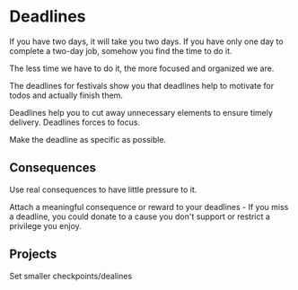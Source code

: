 # Deadlines

If you have two days, it will take you two days. If you have only one day to complete a two-day job, somehow you find the time to do it.

The less time we have to do it, the more focused and organized we are.

The deadlines for festivals show you that deadlines help to motivate for todos and actually finish them.

Deadlines help you to cut away unnecessary elements to ensure timely delivery.
Deadlines forces to focus.

Make the deadline as specific as possible.

## Consequences

Use real consequences to have little pressure to it.

Attach a meaningful consequence or reward to your deadlines - If you miss a deadline, you could donate to a cause you don't support or restrict a privilege you enjoy.

## Projects

Set smaller checkpoints/dealines
